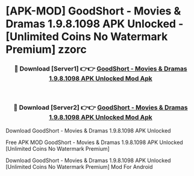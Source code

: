 # [APK-MOD] GoodShort - Movies & Dramas 1.9.8.1098 APK Unlocked - [Unlimited Coins No Watermark Premium] zzorc



<div align="center">
<h3>🔴 Download [Server1] 👉👉 <a href="https://momento.my/?title=GoodShort_-_Movies_&_Dramas_1.9.8.1098_APK_Unlocked">GoodShort - Movies & Dramas 1.9.8.1098 APK Unlocked Mod Apk</a></h3><br>

<h3>🔴 Download [Server2] 👉👉 <a href="https://momento.my/?title=GoodShort_-_Movies_&_Dramas_1.9.8.1098_APK_Unlocked">GoodShort - Movies & Dramas 1.9.8.1098 APK Unlocked Mod Apk</a></h3>
</div>



Download GoodShort - Movies & Dramas 1.9.8.1098 APK Unlocked 

Free APK MOD GoodShort - Movies & Dramas 1.9.8.1098 APK Unlocked [Unlimited Coins No Watermark Premium]

Download GoodShort - Movies & Dramas 1.9.8.1098 APK Unlocked [Unlimited Coins No Watermark Premium] Mod For Android
